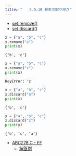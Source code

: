 ```yaml
---
title: "　　5.5.10 要素の取り除き"
---
```


* [set.remove()](https://docs.python.org/ja/3/library/stdtypes.html#frozenset.remove)
* [set.discard()](https://docs.python.org/ja/3/library/stdtypes.html#frozenset.discard)

```python:サンプルコード：sample_429.py
x = {"a", "b", "c"}
x.remove("a")
print(x)
```

```text:実行結果
{'b', 'c'}
```

```python:サンプルコード：sample_430.py
x = {"a", "b", "c"}
x.remove("z")
print(x)
```

```text:実行結果
KeyError: 'z'
```

```python:サンプルコード：sample_431.py
x = {"a", "b", "c"}
x.discard("a")
print(x)
```

```text:実行結果
{'b', 'c'}
```

```python:サンプルコード：sample_432.py
x = {"a", "b", "c"}
x.discard("z")
print(x)
```

```text:実行結果
{'b', 'c', 'a'}
```

- [ABC278 C - FF](https://atcoder.jp/contests/abc278/tasks/abc278_c)
    - [解答例](https://atcoder.jp/contests/abc278/submissions/37119781)